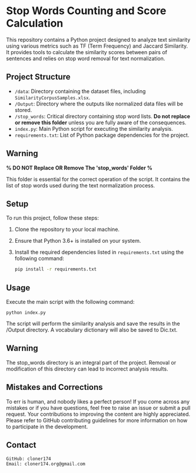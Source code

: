 # Stop Words Counting and Score Calculation

This repository contains a Python project designed to analyze text similarity using various metrics such as TF (Term Frequency) and Jaccard Similarity. It provides tools to calculate the similarity scores between pairs of sentences and relies on stop word removal for text normalization.

## Project Structure

- `/data`: Directory containing the dataset files, including `SimilarityCorpusSamples.xlsx`.
- `/Output`: Directory where the outputs like normalized data files will be stored.
- `/stop_words`: Critical directory containing stop word lists. **Do not replace or remove this folder** unless you are fully aware of the consequences.
- `index.py`: Main Python script for executing the similarity analysis.
- `requirements.txt`: List of Python package dependencies for the project.


## Warning

**% DO NOT Replace OR Remove The 'stop_words' Folder %**

This folder is essential for the correct operation of the script. It contains the list of stop words used during the text normalization process.


## Setup

To run this project, follow these steps:

1. Clone the repository to your local machine.
2. Ensure that Python 3.6+ is installed on your system.
3. Install the required dependencies listed in `requirements.txt` using the following command:
   
   ```bash
   pip install -r requirements.txt

## Usage

Execute the main script with the following command:

    python index.py

The script will perform the similarity analysis and save the results in the /Output directory. A vocabulary dictionary will also be saved to Dic.txt.
## Warning

The stop_words directory is an integral part of the project. Removal or modification of this directory can lead to incorrect analysis results.

## Mistakes and Corrections

To err is human, and nobody likes a perfect person! If you come across any mistakes or if you have questions, feel free to raise an issue or submit a pull request. Your contributions to improving the content are highly appreciated. Please refer to GitHub contributing guidelines for more information on how to participate in the development.

## Contact

    GitHub: cloner174
    Email: cloner174.org@gmail.com
